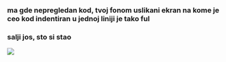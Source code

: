 ### ma gde nepregledan kod, tvoj fonom uslikani ekran na kome je ceo kod indentiran u jednoj liniji je tako ful
### salji jos, sto si stao
![](https://media.giphy.com/media/3og0ICJy5uWPzPrIiY/giphy.gif)
